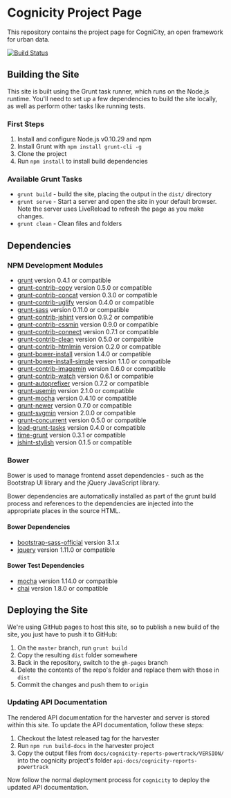 # Cognicity Project Page

This repository contains the project page for CogniCity, an open framework for urban data.

[![Build Status](https://travis-ci.org/smart-facility/cognicity.svg)](https://travis-ci.org/smart-facility/cognicity)

## Building the Site

This site is built using the Grunt task runner, which runs on the Node.js runtime. You'll need to set up a few dependencies to build the site locally, as well as perform other tasks like running tests.

### First Steps

1. Install and configure Node.js v0.10.29 and npm
2. Install Grunt with `npm install grunt-cli -g`
3. Clone the project
4. Run `npm install` to install build dependencies

### Available Grunt Tasks

- `grunt build` - build the site, placing the output in the `dist/` directory
- `grunt serve` - Start a server and open the site in your default browser. Note the server uses LiveReload to refresh the page as you make changes.
- `grunt clean` - Clean files and folders

## Dependencies

### NPM Development Modules
* [grunt](https://github.com/gruntjs/grunt) version 0.4.1 or compatible
* [grunt-contrib-copy](https://github.com/gruntjs/grunt-contrib-copy) version 0.5.0 or compatible
* [grunt-contrib-concat](https://github.com/gruntjs/grunt-contrib-concat) version 0.3.0 or compatible
* [grunt-contrib-uglify](https://github.com/gruntjs/grunt-contrib-uglify) version 0.4.0 or compatible
* [grunt-sass](https://github.com/sindresorhus/grunt-sass) version 0.11.0 or compatible
* [grunt-contrib-jshint](https://github.com/gruntjs/grunt-contrib-jshint) version 0.9.2 or compatible
* [grunt-contrib-cssmin](https://github.com/gruntjs/grunt-contrib-cssmin) version 0.9.0 or compatible
* [grunt-contrib-connect](https://github.com/gruntjs/grunt-contrib-connect) version 0.7.1 or compatible
* [grunt-contrib-clean](https://github.com/gruntjs/grunt-contrib-clean) version 0.5.0 or compatible
* [grunt-contrib-htmlmin](https://github.com/gruntjs/grunt-contrib-htmlmin) version 0.2.0 or compatible
* [grunt-bower-install](https://github.com/stephenplusplus/grunt-wiredep) version 1.4.0 or compatible
* [grunt-bower-install-simple](https://github.com/rse/grunt-bower-install-simple) version 1.1.0 or compatible
* [grunt-contrib-imagemin](https://github.com/gruntjs/grunt-contrib-imagemin) version 0.6.0 or compatible
* [grunt-contrib-watch](https://github.com/gruntjs/grunt-contrib-watch) version 0.6.1 or compatible
* [grunt-autoprefixer](https://github.com/nDmitry/grunt-autoprefixer) version 0.7.2 or compatible
* [grunt-usemin](https://github.com/yeoman/grunt-usemin) version 2.1.0 or compatible
* [grunt-mocha](https://github.com/kmiyashiro/grunt-mocha) version 0.4.10 or compatible
* [grunt-newer](https://github.com/tschaub/grunt-newer) version 0.7.0 or compatible
* [grunt-svgmin](https://github.com/sindresorhus/grunt-svgmin) version 2.0.0 or compatible
* [grunt-concurrent](https://github.com/sindresorhus/grunt-concurrent) version 0.5.0 or compatible
* [load-grunt-tasks](https://github.com/sindresorhus/load-grunt-tasks) version 0.4.0 or compatible
* [time-grunt](https://github.com/sindresorhus/time-grunt) version 0.3.1 or compatible
* [jshint-stylish](https://github.com/sindresorhus/jshint-stylish) version 0.1.5 or compatible

### Bower

Bower is used to manage frontend asset dependencies - such as the Bootstrap UI library and the jQuery JavaScript library.

Bower dependencies are automatically installed as part of the grunt build process and references to the dependencies are injected into the appropriate places in the source HTML.

#### Bower Dependencies
* [bootstrap-sass-official](https://github.com/twbs/bootstrap-sass) version 3.1.x
* [jquery](https://github.com/jquery/jquery) version 1.11.0 or compatible

#### Bower Test Dependencies
* [mocha](https://github.com/mochajs/mocha) version 1.14.0 or compatible 
* [chai](https://github.com/chaijs/chai) version 1.8.0 or compatible

## Deploying the Site

We're using GitHub pages to host this site, so to publish a new build of the site, you just have to push it to GitHub:

1. On the `master` branch, run `grunt build`
2. Copy the resulting `dist` folder somewhere
3. Back in the repository, switch to the `gh-pages` branch
4. Delete the contents of the repo's folder and replace them with those in `dist`
5. Commit the changes and push them to `origin`

### Updating API Documentation

The rendered API documentation for the harvester and server is stored within this site. To update the API documentation, follow these steps:

1. Checkout the latest released tag for the harvester
2. Run `npm run build-docs` in the harvester project
3. Copy the output files from `docs/cognicity-reports-powertrack/VERSION/` into the cognicity project's folder `api-docs/cognicity-reports-powertrack`

Now follow the normal deployment process for `cognicity` to deploy the updated API documentation.